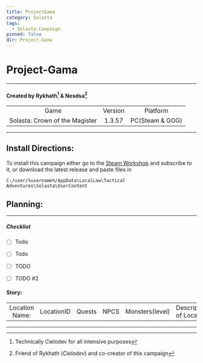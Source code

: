 ```yaml
---
title: ProjectGama
category: Solasta
tags: 
  - Solasta-Campaign
pinned: false
dir: Project-Gama
---
```

# Project-Gama
---
#### Created by Rykhath[^rykhath] & Nesdsa[^nesdsa]
[^rykhath]: Technically Cielodev for all intensive purposes
[^nesdsa]: Friend of Rykhath (*Cielodev*) and co-creator of this campaign

|                                |         |                 |
|:------------------------------:|:-------:|:---------------:|
| Game                           | Version | Platform        |
| Solasta: Crown of the Magister | 1.3.57  | PC(Steam & GOG) |

---

## Install Directions:
To install this campaign either go to the [Steam Workshop](LinktoWorkshop) and subscribe to it, or download the latest release and paste files in
```
C:/user/%username%/AppData\LocalLow\Tactical Adventures\Solasta\UserContent
```


## Planning:
---

##### Checklist
* [ ] Todo
* [ ] Todo
* [ ] TODO
* [ ] TODO #2



#### Story:







|                |            |        |      |                 |                         |                  |               |
|:--------------:|:----------:|--------|------|-----------------|-------------------------|:----------------:|:-------------:|
| Location Name: | LocationID | Quests | NPCS | Monsters(level) | Description of Location | Difficulty Level | Optional Area |

---


